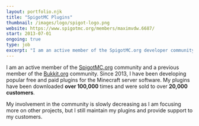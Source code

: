 ```yaml
---
layout: portfolio.njk
title: "SpigotMC Plugins"
thumbnail: /images/logo/spigot-logo.png
website: https://www.spigotmc.org/members/maximvdw.6687/
start: 2013-07-01
ongoing: true
type: job
excerpt: "I am an active member of the SpigotMC.org developer community. Having developed software that has been sold to more than 20,000 users since 2014"
---
```

I am an active member of the [SpigotMC.org](https://spigotmc.org) community and a previous member of the [Bukkit.org](https://bukkit.org) community. Since 2013, I have been developing popular free and paid plugins for the Minecraft server software. My plugins have been downloaded **over 100,000** times and were sold
to over **20,000 customers**.

My involvement in the community is slowly decreasing as I am focusing more on other projects, but I still maintain my plugins and provide support to my customers.